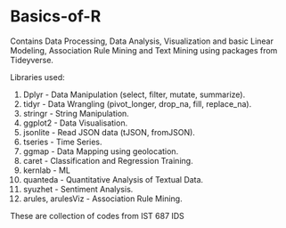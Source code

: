 # Basics-of-R
Contains Data Processing, Data Analysis, Visualization and basic Linear Modeling, Association Rule Mining and Text Mining using packages from Tideyverse.  

Libraries used:  
1. Dplyr - Data Manipulation (select, filter, mutate, summarize).  
2. tidyr - Data Wrangling (pivot_longer, drop_na, fill, replace_na). 
3. stringr - String Manipulation. 
4. ggplot2 - Data Visualisation. 
5. jsonlite - Read JSON data (tJSON, fromJSON). 
6. tseries - Time Series. 
7. ggmap - Data Mapping using geolocation. 
8. caret - Classification and Regression Training. 
9. kernlab - ML
10. quanteda - Quantitative Analysis of Textual Data. 
11. syuzhet - Sentiment Analysis. 
12. arules, arulesViz - Association Rule Mining. 

These are collection of codes from IST 687 IDS
